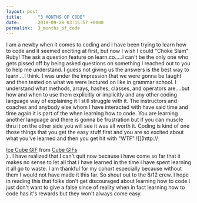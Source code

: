 ```yaml
---
layout: post
title:      "3 MONTHS OF CODE"
date:       2019-09-28 03:15:57 +0000
permalink:  3_months_of_code
---
```



 I am a newby when it comes to coding and I have been trying to learn how to code and it seemed exciting at first, but now I wish I could "Choke Slam" Ruby! The ask a question feature on learn.co.....I can't be the only one who gets pissed off by being asked questions on something I reached out to you to help me understand. I guess not giving us the answers is the best way to learn....I think. I was under the impression that we were gonna be taught and then tested on what we were lectured on like in grammar school. I understand what methods, arrays, hashes, classes, and operators are....but how and when to use them explicitly or implicitly and any other coding language way of explaining it I still struggle with it. The instructors and coaches and anybody else whom I have interacted with have said time and time again it is part of the when learning how to code. You are learning another language and there is gonna be frustration but if you can muscle thru it on the other side you will see it was all worth it. Coding is kind of one those things that you get the easy stuff first and you are so excited about what you've learned and then you get hit with "WTF" ![](http://<div class="tenor-gif-embed" data-postid="4669714" data-share-method="host" data-width="100%" data-aspect-ratio="1.4678899082568808"><a href="https://tenor.com/view/cube-ice-gif-4669714">Ice Cube GIF</a> from <a href="https://tenor.com/search/cube-gifs">Cube GIFs</a></div><script type="text/javascript" async src="https://tenor.com/embed.js"></script>) . I have realized that I can't quit now because i have come so far that it makes no sense to let all that i have learned in the time i have spent learning it all go to waste. I am thankful for my cohort especially because without them I would not have made it this far. So shout out to the 8/12 crew. I hope in reading this that folks don't get discouraged about learning how to code I just don't want to give a false since of reality when in fact learning how to code has it's rewards but they won't always come easy. 
